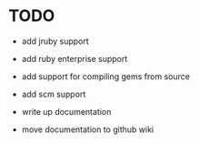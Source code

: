 TODO
====

* add jruby support
* add ruby enterprise support

* add support for compiling gems from source
* add scm support

* write up documentation
* move documentation to github wiki